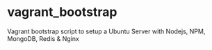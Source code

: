 # vagrant_bootstrap
Vagrant bootstrap script to setup a Ubuntu Server with Nodejs, NPM, MongoDB, Redis &amp; Nginx
